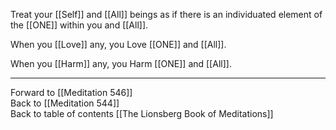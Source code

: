Treat your [[Self]] and [[All]] beings as if there is an individuated element of the [[ONE]] within you and [[All]]. 

When you [[Love]] any, you Love [[ONE]] and [[All]]. 

When you [[Harm]] any, you Harm [[ONE]] and [[All]]. 

___

Forward to [[Meditation 546]]  
Back to [[Meditation 544]]  
Back to table of contents [[The Lionsberg Book of Meditations]]  